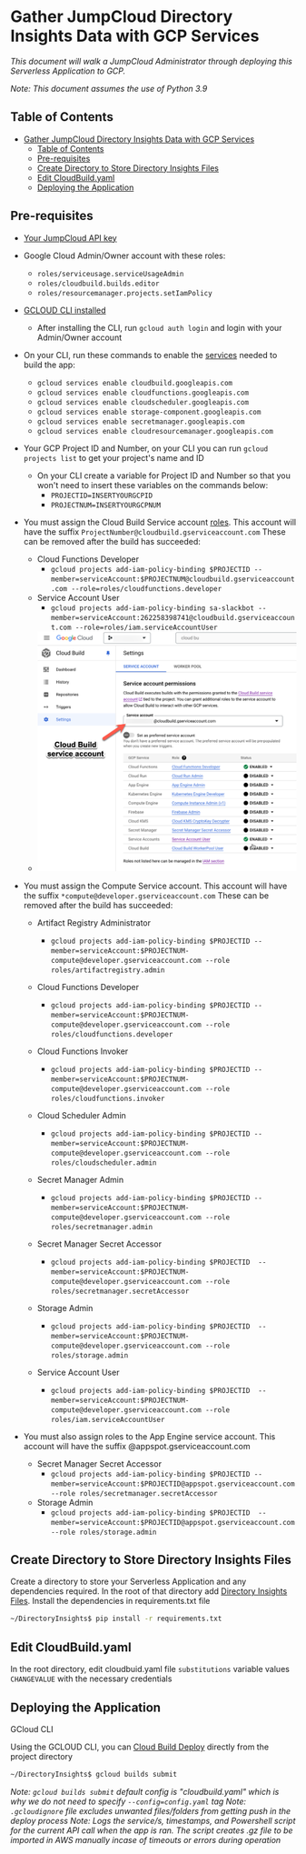 # Gather JumpCloud Directory Insights Data with GCP Services
_This document will walk a JumpCloud Administrator through deploying this Serverless Application to GCP._

_Note: This document assumes the use of Python 3.9_
## Table of Contents
- [Gather JumpCloud Directory Insights Data with GCP Services](#gather-jumpcloud-directory-insights-data-with-gcp-services)
  - [Table of Contents](#table-of-contents)
  - [Pre-requisites](#pre-requisites)
  - [Create Directory to Store Directory Insights Files](#create-directory-to-store-directory-insights-files)
  - [Edit CloudBuild.yaml](#edit-cloudbuildyaml)
  - [Deploying the Application](#deploying-the-application)

## Pre-requisites
- [Your JumpCloud API key](https://docs.jumpcloud.com/2.0/authentication-and-authorization/authentication-and-authorization-overview)
- Google Cloud Admin/Owner account with these roles:
  - ```roles/serviceusage.serviceUsageAdmin```
  - ```roles/cloudbuild.builds.editor```
  - ```roles/resourcemanager.projects.setIamPolicy```
- [GCLOUD CLI installed](https://cloud.google.com/sdk/docs/install)
  - After installing the CLI, run ```gcloud auth login``` and login with your Admin/Owner account
- On your CLI, run these commands to enable the [services](https://cloud.google.com/apis?hl=en) needed to build the app:
  - ```gcloud services enable cloudbuild.googleapis.com```
  - ```gcloud services enable cloudfunctions.googleapis.com```
  - ```gcloud services enable cloudscheduler.googleapis.com```
  - ```gcloud services enable storage-component.googleapis.com```
  - ```gcloud services enable secretmanager.googleapis.com```
  - ```gcloud services enable cloudresourcemanager.googleapis.com```
- Your GCP Project ID and Number, on your CLI you can run ```gcloud projects list``` to get your project's name and ID
  - On your CLI create a variable for Project ID and Number so that you won't need to insert these variables on the commands below:
    - ```PROJECTID=INSERTYOURGCPID```
    - ```PROJECTNUM=INSERTYOURGCPNUM```
- You must assign the Cloud Build Service account [roles](https://console.cloud.google.com/cloud-build/settings/). This account will have the suffix ```ProjectNumber@cloudbuild.gserviceaccount.com``` These can be removed after the build has succeeded:
  - Cloud Functions Developer
    - ```gcloud projects add-iam-policy-binding $PROJECTID --member=serviceAccount:$PROJECTNUM@cloudbuild.gserviceaccount.com --role=roles/cloudfunctions.developer```
  - Service Account User
    - ```gcloud projects add-iam-policy-binding sa-slackbot --member=serviceAccount:262258398741@cloudbuild.gserviceaccount.com --role=roles/iam.serviceAccountUser```
  - ![alt text](image-2.png)
- You must assign the Compute Service account. This account will have the suffix ```*compute@developer.gserviceaccount.com``` These can be removed after the build has succeeded:

  - Artifact Registry Administrator
    - ```gcloud projects add-iam-policy-binding $PROJECTID --member=serviceAccount:$PROJECTNUM-compute@developer.gserviceaccount.com --role roles/artifactregistry.admin```

  - Cloud Functions Developer
    - ```gcloud projects add-iam-policy-binding $PROJECTID --member=serviceAccount:$PROJECTNUM-compute@developer.gserviceaccount.com --role roles/cloudfunctions.developer```

  - Cloud Functions Invoker
    - ```gcloud projects add-iam-policy-binding $PROJECTID --member=serviceAccount:$PROJECTNUM-compute@developer.gserviceaccount.com --role roles/cloudfunctions.invoker```

  - Cloud Scheduler Admin
    - ```gcloud projects add-iam-policy-binding $PROJECTID --member=serviceAccount:$PROJECTNUM-compute@developer.gserviceaccount.com --role roles/cloudscheduler.admin```

  - Secret Manager Admin
    - ```gcloud projects add-iam-policy-binding $PROJECTID --member=serviceAccount:$PROJECTNUM-compute@developer.gserviceaccount.com --role roles/secretmanager.admin```

  - Secret Manager Secret Accessor
    - ```gcloud projects add-iam-policy-binding $PROJECTID  --member=serviceAccount:$PROJECTNUM-compute@developer.gserviceaccount.com --role roles/secretmanager.secretAccessor```

  - Storage Admin
    - ```gcloud projects add-iam-policy-binding $PROJECTID  --member=serviceAccount:$PROJECTNUM-compute@developer.gserviceaccount.com --role roles/storage.admin```

  - Service Account User
    - ```gcloud projects add-iam-policy-binding $PROJECTID  --member=serviceAccount:$PROJECTNUM-compute@developer.gserviceaccount.com --role roles/iam.serviceAccountUser```
- You must also assign roles to the App Engine service account. This account will have the suffix @appspot.gserviceaccount.com

  - Secret Manager Secret Accessor
    - ```gcloud projects add-iam-policy-binding $PROJECTID --member=serviceAccount:$PROJECTID@appspot.gserviceaccount.com --role roles/secretmanager.secretAccessor```
  - Storage Admin
    - ```gcloud projects add-iam-policy-binding $PROJECTID  --member=serviceAccount:$PROJECTID@appspot.gserviceaccount.com  --role roles/storage.admin```
  
## Create Directory to Store Directory Insights Files

Create a directory to store your Serverless Application and any dependencies required. In the root of that directory add [Directory Insights Files](https://github.com/TheJumpCloud/JumpCloud-Serverless/blob/master/GCP/DirectoryInsights/).
Install the dependencies in requirements.txt file

```bash
~/DirectoryInsights$ pip install -r requirements.txt
```

## Edit CloudBuild.yaml

In the root directory, edit cloudbuid.yaml file `substitutions` variable values `CHANGEVALUE` with the necessary credentials

## Deploying the Application

GCloud CLI

Using the GCLOUD CLI, you can [Cloud Build Deploy](https://cloud.google.com/sdk/gcloud/reference/builds/submit) directly from the project directory
```bash
~/DirectoryInsights$ gcloud builds submit
```
_Note: `gcloud builds submit` default config is "cloudbuild.yaml" which is why we do not need to specify `--config=config.yaml` tag_
_Note: `.gcloudignore` file excludes unwanted files/folders from getting push in the deploy process_
_Note: Logs the service/s, timestamps, and Powershell script for the current API call when the app is ran. The script creates .gz file to be imported in AWS manually incase of timeouts or errors during operation_



